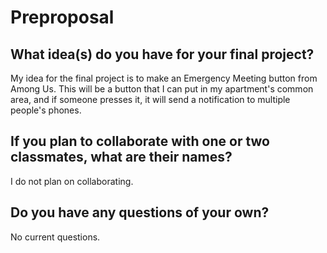 # Preproposal

## What idea(s) do you have for your final project?

My idea for the final project is to make an Emergency Meeting button from Among Us. This will be a button that I can put in my apartment's common area, and if someone presses it, it will send a notification to multiple people's phones.

## If you plan to collaborate with one or two classmates, what are their names?

I do not plan on collaborating.

## Do you have any questions of your own?

No current questions. 
